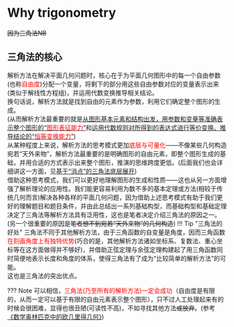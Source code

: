 # Why trigonometry

<s>因为三角法NB</s>  

## 三角法的核心

解析方法在解决平面几何问题时，核心在于为平面几何图形中的每一个自由参数(也称<span style="color:red;">自由度</span>)分配一个变量，将剩下的部分用这些自由参数对应的变量表示出来(类似于解线性方程组)，并运用代数变换推导相关结论。  
换句话说，解析方法就是找到自由的元素作为参数，利用它们确定整个图形的生成。  
(从而解析方法最重要的就是<u>从图形基本元素和结构出发，用参数和变量等准确表示整个图形的“<span style="color:red;">图形表征能力</span>”</u>和<u>运用代数规则对所得到的表达式进行等价变换、推导结论的“<span style="color:red;">恒等变换能力</span>”</u>)  
从某种程度上来说，解析方法的思考模式更加<span style="color:red;">底层与可量化</span>——不像某些几何构造宛若“天外来物”，解析方法最重要的是明确图形的自由元素，即整个图形生成的基础，并用合适的方式表示出来整个图形，推演的思维跨度更低。(后面我们也会详细讲这一方面，见[基于“消点”的三角法底层展开](../TIT/expansion.md))  
借助这种思考模式，我们可以更好地理解图形的生成和性质——这也从另一方面增强了解析理论的应用性。我们能更容易利用为数不多的基本定理或方法(相较于传统几何而言)解决各种各样的平面几何问题，因为借助上述思考模式有助于我们更好的理解题目和题目条件，并由此总结出一系列基础构型，而基础构型和基础定理决定了三角法等解析方法具有泛用性，这也是笔者决定介绍三角法的原因之一。(另一个很重要的原因是<s>笔者想不到宛若“天外来物”的几何构造</s>)
!!! Tip "三角法的好处"
    三角法不同于其他解析方法，由于三角函数的自变量是角度，因而三角函数<span style="color:red;">在刻画角度上有独特优势</span>(巧合的是，其他解析方法诸如坐标系、复数法、重心坐标等在这方面做得并不够好)，并借助正弦定理与余弦定理构建起了用三角函数同时简便地表示长度和角度的体系，使得三角法有了成为“比较简单的解析方法”的可能。  
    这也是三角法的突出优点。

??? Note
    可以相信，<span style="color:red;">三角法(乃至所有的解析方法)一定会成功</span>（自由度是有限的，从而一定可以基于有限的自由元素表示整个图形），只不过人工处理起来有的时候会很困难，显得也很丑陋(可读性不高)，不如寻找其他方法<s>或放弃</s>。(参考<a href="https://web.evanchen.cc/geombook.html" target="_blank">《数学奥林匹克中的欧几里得几何》</a>)
